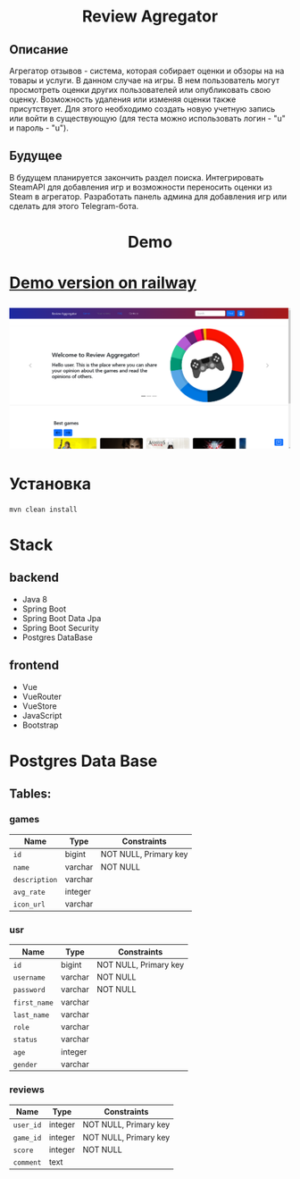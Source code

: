 <h1 align="center"> Review Agregator </h1>

## Описание

<p>Агрегатор отзывов - система, которая собирает оценки и обзоры на на товары и услуги. В данном случае на игры.
В нем пользователь могут просмотреть оценки других пользователей или опубликовать свою оценку.
Возможность удаления или изменяя оценки также присутствует.
Для этого необходимо создать новую учетную запись или войти в существующую (для теста можно использовать логин - "u" и пароль - "u").
</p>

## Будущее

<p>
В будущем планируется закончить раздел поиска.
Интегрировать SteamAPI для добавления игр и возможности переносить оценки из Steam в агрегатор.
Разработать панель админа для добавления игр или сделать для этого Telegram-бота.
</p>

<h1 align="center">Demo<h1>
  
<a href="https://review-agregator-production.up.railway.app" target="_blank">Demo version on railway</a>
  
<img src="https://github.com/Saver-Igt/reviewAggregator/blob/main/demo.png">

# Установка
  
`mvn clean install`
  
# Stack
  
## backend
  
 <ul>
    <li>Java 8</li>
    <li>Spring Boot</li>
    <li>Spring Boot Data Jpa</li>
    <li>Spring Boot Security</li>
    <li>Postgres DataBase</li>
</ul>
 
## frontend
   <ul>
    <li>Vue</li>
    <li>VueRouter</li>
    <li>VueStore</li>
    <li>JavaScript</li>
    <li>Bootstrap</li>
</ul>
  
# Postgres Data Base
  
## Tables:
  
### games
  
| Name         | Type   | Constraints                        |
| ----------   | ------ | ---------------------------------- |
| `id`         | bigint | NOT NULL, Primary key              |
| `name`       | varchar| NOT NULL                           |
| `description`| varchar|                                    |
| `avg_rate`   | integer|                                    |
| `icon_url`   | varchar|                                    |
  
### usr
  
| Name         | Type   | Constraints                        |
| ----------   | ------ | ---------------------------------- |
| `id`         | bigint | NOT NULL, Primary key              |
| `username`   | varchar| NOT NULL                           |
| `password`   | varchar| NOT NULL                           |
| `first_name` | varchar|                                    |
| `last_name`  | varchar|                                    |
| `role`       | varchar|                                    |
| `status`     | varchar|                                    |
| `age`        | integer|                                    |
| `gender`     | varchar|                                    |
  
### reviews
  
| Name         | Type    | Constraints                        |
| ----------   | ------  | ---------------------------------- |
| `user_id`    | integer | NOT NULL, Primary key              |
| `game_id`    | integer | NOT NULL, Primary key              |
| `score`      | integer | NOT NULL                           |
| `comment`    | text    |                                    |
